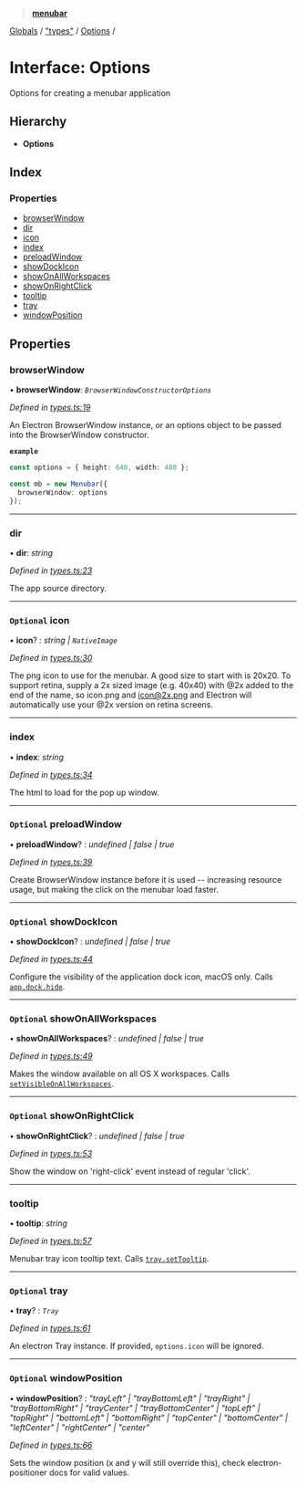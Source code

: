 > **[menubar](../README.md)**

[Globals](../globals.md) / ["types"](../modules/_types_.md) / [Options](_types_.options.md) /

# Interface: Options

Options for creating a menubar application

## Hierarchy

* **Options**

## Index

### Properties

* [browserWindow](_types_.options.md#browserwindow)
* [dir](_types_.options.md#dir)
* [icon](_types_.options.md#optional-icon)
* [index](_types_.options.md#index)
* [preloadWindow](_types_.options.md#optional-preloadwindow)
* [showDockIcon](_types_.options.md#optional-showdockicon)
* [showOnAllWorkspaces](_types_.options.md#optional-showonallworkspaces)
* [showOnRightClick](_types_.options.md#optional-showonrightclick)
* [tooltip](_types_.options.md#tooltip)
* [tray](_types_.options.md#optional-tray)
* [windowPosition](_types_.options.md#optional-windowposition)

## Properties

###  browserWindow

• **browserWindow**: *`BrowserWindowConstructorOptions`*

*Defined in [types.ts:19](https://github.com/maxogden/menubar/blob/a8f1477/src/types.ts#L19)*

An Electron BrowserWindow instance, or an options object to be passed into
the BrowserWindow constructor.

**`example`** 
```typescript
const options = { height: 640, width: 480 };

const mb = new Menubar({
  browserWindow: options
});
```

___

###  dir

• **dir**: *string*

*Defined in [types.ts:23](https://github.com/maxogden/menubar/blob/a8f1477/src/types.ts#L23)*

The app source directory.

___

### `Optional` icon

• **icon**? : *string | `NativeImage`*

*Defined in [types.ts:30](https://github.com/maxogden/menubar/blob/a8f1477/src/types.ts#L30)*

The png icon to use for the menubar. A good size to start with is 20x20.
To support retina, supply a 2x sized image (e.g. 40x40) with @2x added to
the end of the name, so icon.png and icon@2x.png and Electron will
automatically use your @2x version on retina screens.

___

###  index

• **index**: *string*

*Defined in [types.ts:34](https://github.com/maxogden/menubar/blob/a8f1477/src/types.ts#L34)*

The html to load for the pop up window.

___

### `Optional` preloadWindow

• **preloadWindow**? : *undefined | false | true*

*Defined in [types.ts:39](https://github.com/maxogden/menubar/blob/a8f1477/src/types.ts#L39)*

Create BrowserWindow instance before it is used -- increasing resource
usage, but making the click on the menubar load faster.

___

### `Optional` showDockIcon

• **showDockIcon**? : *undefined | false | true*

*Defined in [types.ts:44](https://github.com/maxogden/menubar/blob/a8f1477/src/types.ts#L44)*

Configure the visibility of the application dock icon, macOS only. Calls
[`app.dock.hide`](https://electronjs.org/docs/api/app#appdockhide-macos).

___

### `Optional` showOnAllWorkspaces

• **showOnAllWorkspaces**? : *undefined | false | true*

*Defined in [types.ts:49](https://github.com/maxogden/menubar/blob/a8f1477/src/types.ts#L49)*

Makes the window available on all OS X workspaces. Calls
[`setVisibleOnAllWorkspaces`](https://electronjs.org/docs/api/browser-window#winsetvisibleonallworkspacesvisible-options).

___

### `Optional` showOnRightClick

• **showOnRightClick**? : *undefined | false | true*

*Defined in [types.ts:53](https://github.com/maxogden/menubar/blob/a8f1477/src/types.ts#L53)*

Show the window on 'right-click' event instead of regular 'click'.

___

###  tooltip

• **tooltip**: *string*

*Defined in [types.ts:57](https://github.com/maxogden/menubar/blob/a8f1477/src/types.ts#L57)*

Menubar tray icon tooltip text. Calls [`tray.setTooltip`](https://electronjs.org/docs/api/tray#traysettooltiptooltip).

___

### `Optional` tray

• **tray**? : *`Tray`*

*Defined in [types.ts:61](https://github.com/maxogden/menubar/blob/a8f1477/src/types.ts#L61)*

An electron Tray instance. If provided, `options.icon` will be ignored.

___

### `Optional` windowPosition

• **windowPosition**? : *"trayLeft" | "trayBottomLeft" | "trayRight" | "trayBottomRight" | "trayCenter" | "trayBottomCenter" | "topLeft" | "topRight" | "bottomLeft" | "bottomRight" | "topCenter" | "bottomCenter" | "leftCenter" | "rightCenter" | "center"*

*Defined in [types.ts:66](https://github.com/maxogden/menubar/blob/a8f1477/src/types.ts#L66)*

Sets the window position (x and y will still override this), check
electron-positioner docs for valid values.